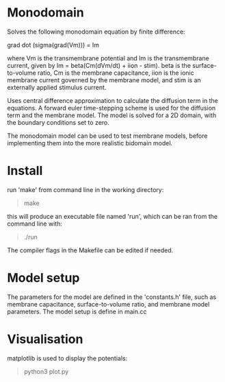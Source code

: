 Monodomain
==========

Solves the following monodomain equation by finite difference:

grad dot (sigma(grad(Vm))) = Im

where Vm is the transmembrane potential and Im is the transmembrane current, given by Im = beta(Cm(dVm/dt) + iion - stim).
beta is the surface-to-volume ratio, Cm is the membrane capacitance, iion is the ionic membrane current governed by the membrane model, and stim is an externally applied stimulus current.
  
Uses central difference approximation to calculate the diffusion term in the equations.
A forward euler time-stepping scheme is used for the diffusion term and the membrane model.
The model is solved for a 2D domain, with the boundary conditions set to zero.

The monodomain model can be used to test membrane models, before implementing them into the more realistic bidomain model.

Install
=======

run 'make' from command line in the working directory:

> make

this will produce an executable file named 'run', which can be ran from the command line with:

> ./run

The compiler flags in the Makefile can be edited if needed.

Model setup
===========

The parameters for the model are defined in the 'constants.h' file, such as membrane capacitance, surface-to-volume ratio, and membrane model parameters. 
The model setup is define in main.cc

Visualisation
=============

matplotlib is used to display the potentials:

> python3 plot.py
